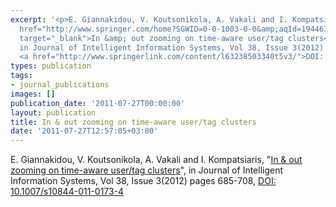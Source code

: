 ```yaml
---
excerpt: '<p>E. Giannakidou, V. Koutsonikola, A. Vakali and I. Kompatsiaris, &quot;<a
  href="http://www.springer.com/home?SGWID=0-0-1003-0-0&amp;aqId=1944632&amp;download=1&amp;checkval=7d2b1bf3e7e331245ca992e91c4e8361"
  target="_blank">In &amp; out zooming on time-aware user/tag clusters</a>&quot;,
  in Journal of Intelligent Information Systems, Vol 38, Issue 3(2012) pages 685-708,
  <a href="http://www.springerlink.com/content/l63238503340t5v3/">DOI: 10.1007/s10844-011-0173-4</a></p>'
types: publication
tags:
- journal_publications
images: []
publication_date: '2011-07-27T00:00:00'
layout: publication
title: In & out zooming on time-aware user/tag clusters
date: '2011-07-27T12:57:05+03:00'
---
```

<p>E. Giannakidou, V. Koutsonikola, A. Vakali and I. Kompatsiaris, &quot;<a href="http://www.springer.com/home?SGWID=0-0-1003-0-0&amp;aqId=1944632&amp;download=1&amp;checkval=7d2b1bf3e7e331245ca992e91c4e8361" target="_blank">In &amp; out zooming on time-aware user/tag clusters</a>&quot;, in Journal of Intelligent Information Systems, Vol 38, Issue 3(2012) pages 685-708, <a href="http://www.springerlink.com/content/l63238503340t5v3/">DOI: 10.1007/s10844-011-0173-4</a></p>
